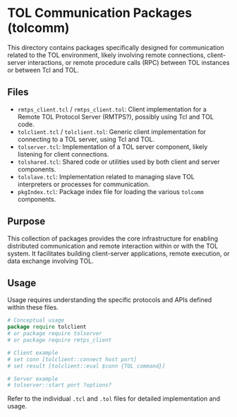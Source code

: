 # TOL Communication Packages (tolcomm)

This directory contains packages specifically designed for communication related to the TOL environment, likely involving remote connections, client-server interactions, or remote procedure calls (RPC) between TOL instances or between Tcl and TOL.

## Files

*   `rmtps_client.tcl` / `rmtps_client.tol`: Client implementation for a Remote TOL Protocol Server (RMTPS?), possibly using Tcl and TOL code.
*   `tolclient.tcl` / `tolclient.tol`: Generic client implementation for connecting to a TOL server, using Tcl and TOL.
*   `tolserver.tcl`: Implementation of a TOL server component, likely listening for client connections.
*   `tolshared.tcl`: Shared code or utilities used by both client and server components.
*   `tolslave.tcl`: Implementation related to managing slave TOL interpreters or processes for communication.
*   `pkgIndex.tcl`: Package index file for loading the various `tolcomm` components.

## Purpose

This collection of packages provides the core infrastructure for enabling distributed communication and remote interaction within or with the TOL system. It facilitates building client-server applications, remote execution, or data exchange involving TOL.

## Usage

Usage requires understanding the specific protocols and APIs defined within these files.

```tcl
# Conceptual usage
package require tolclient
# or package require tolserver
# or package require rmtps_client

# Client example
# set conn [tolclient::connect host port]
# set result [tolclient::eval $conn {TOL command}]

# Server example
# tolserver::start port ?options?
```

Refer to the individual `.tcl` and `.tol` files for detailed implementation and usage. 